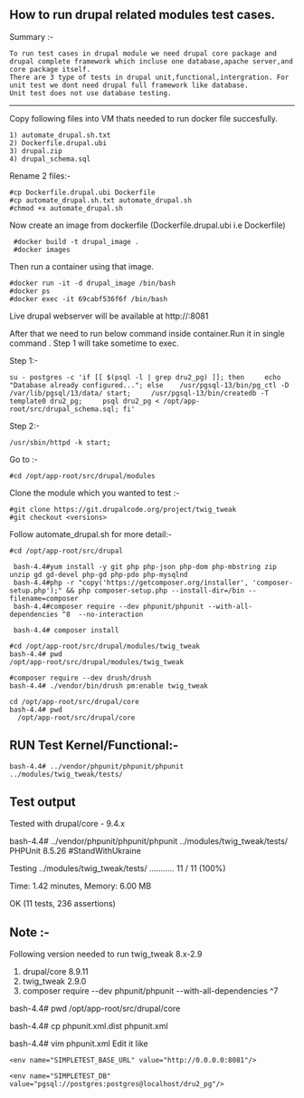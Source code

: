 
How to run drupal related modules test cases.
-------------

Summary :-
    
    To run test cases in drupal module we need drupal core package and drupal complete framework which incluse one database,apache server,and core package itself.
    There are 3 type of tests in drupal unit,functional,intergration. For unit test we dont need drupal full framework like database.
    Unit test does not use database testing.
 
*************************

Copy following files into VM thats needed to run docker file succesfully.

    1) automate_drupal.sh.txt
    2) Dockerfile.drupal.ubi
    3) drupal.zip
    4) drupal_schema.sql

Rename 2 files:-

    #cp Dockerfile.drupal.ubi Dockerfile
    #cp automate_drupal.sh.txt automate_drupal.sh
    #chmod +x automate_drupal.sh
     

Now create an image from dockerfile (Dockerfile.drupal.ubi i.e Dockerfile)
  
     #docker build -t drupal_image .
     #docker images
 
 
Then run a container using that image.

    #docker run -it -d drupal_image /bin/bash
    #docker ps
    #docker exec -it 69cabf536f6f /bin/bash

Live drupal webserver will be available at http://<ip>:8081

After that we need to run below command inside container.Run it in single command . Step 1 will take sometime to exec. 

Step 1:- 

    su - postgres -c 'if [[ $(psql -l | grep dru2_pg) ]]; then     echo "Database already configured..."; else    /usr/pgsql-13/bin/pg_ctl -D /var/lib/pgsql/13/data/ start;     /usr/pgsql-13/bin/createdb -T template0 dru2_pg;     psql dru2_pg < /opt/app-root/src/drupal_schema.sql; fi'

Step 2:-

    /usr/sbin/httpd -k start;


Go to :-

    #cd /opt/app-root/src/drupal/modules

Clone the module which you wanted to test :-

    #git clone https://git.drupalcode.org/project/twig_tweak
    #git checkout <versions>   
  
Follow automate_drupal.sh for more detail:-
  
    #cd /opt/app-root/src/drupal
    
     bash-4.4#yum install -y git php php-json php-dom php-mbstring zip unzip gd gd-devel php-gd php-pdo php-mysqlnd
     bash-4.4#php -r "copy('https://getcomposer.org/installer', 'composer-setup.php');" && php composer-setup.php --install-dir=/bin --filename=composer
     bash-4.4#composer require --dev phpunit/phpunit --with-all-dependencies ^8  --no-interaction

     bash-4.4# composer install
    
    #cd /opt/app-root/src/drupal/modules/twig_tweak
    bash-4.4# pwd
    /opt/app-root/src/drupal/modules/twig_tweak

    #composer require --dev drush/drush
    bash-4.4# ./vendor/bin/drush pm:enable twig_tweak   

    cd /opt/app-root/src/drupal/core
    bash-4.4# pwd
      /opt/app-root/src/drupal/core
      
 
RUN Test Kernel/Functional:- 
-----------------------    

    bash-4.4# ../vendor/phpunit/phpunit/phpunit ../modules/twig_tweak/tests/
    
    
 
 
Test output
----------------

Tested with  drupal/core - 9.4.x
 

bash-4.4# ../vendor/phpunit/phpunit/phpunit ../modules/twig_tweak/tests/
PHPUnit 8.5.26 #StandWithUkraine

Testing ../modules/twig_tweak/tests/
...........                                                       11 / 11 (100%)

Time: 1.42 minutes, Memory: 6.00 MB

OK (11 tests, 236 assertions)


Note :-
------

Following version needed to run twig_tweak 8.x-2.9

1. drupal/core 8.9.11
2. twig_tweak  2.9.0
3. composer require --dev phpunit/phpunit --with-all-dependencies ^7

 
bash-4.4# pwd
/opt/app-root/src/drupal/core

bash-4.4# cp phpunit.xml.dist phpunit.xml

bash-4.4# vim phpunit.xml
Edit it like

    <env name="SIMPLETEST_BASE_URL" value="http://0.0.0.0:8081"/>
   
    <env name="SIMPLETEST_DB" value="pgsql://postgres:postgres@localhost/dru2_pg"/>
